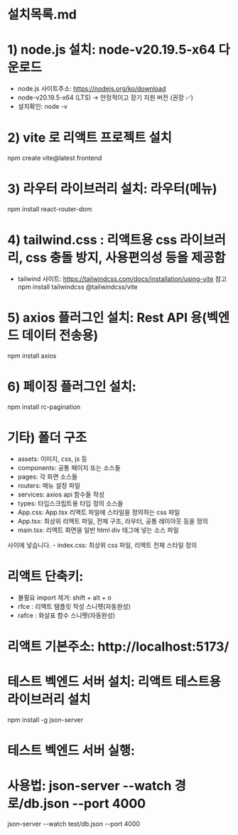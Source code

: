 # 설치목록.md
# 1) node.js 설치: node-v20.19.5-x64 다운로드
- node.js 사이트주소: https://nodejs.org/ko/download
- node-v20.19.5-x64 (LTS) → 안정적이고 장기 지원 버전 (권장 ✅)
- 설치확인: 
node -v

# 2) vite 로 리액트 프로젝트 설치
npm create vite@latest frontend

# 3) 라우터 라이브러리 설치: 라우터(메뉴)
npm install react-router-dom

# 4) tailwind.css : 리액트용 css 라이브러리, css 충돌 방지, 사용편의성 등을 제공함
- tailwind 사이트: https://tailwindcss.com/docs/installation/using-vite 참고
npm install tailwindcss @tailwindcss/vite

# 5) axios 플러그인 설치: Rest API 용(벡엔드 데이터 전송용)
npm install axios

# 6) 페이징 플러그인 설치:
npm install rc-pagination

# 기타) 폴더 구조
- assets: 이미지, css, js 등
- components: 공통 페이지 또는 소스들
- pages: 각 화면 소스들
- routers: 메뉴 설정 파일
- services: axios api 함수들 작성
- types: 타입스크립트용 타입 정의 소스들
- App.css: App.tsx 리액트 파일에 스타일을 정의하는 css 파일
- App.tsx: 최상위 리액트 파일, 전체 구조, 라우터, 공통 레이아웃 등을 정의
- main.tsx: 리액트 화면을 일반 html div 태그에 넣는 소스 파일
<div id="root"></div> 사이에 넣습니다.
- index.css: 최상위 css 파일, 리액트 전체 스타일 정의


# 리액트 단축키: 
- 불필요 import 제거: shift + alt + o
- rfce             : 리액트 템플릿 작성 스니펫(자동완성)
- rafce            : 화살표 함수 스니펫(자동완성)

# 리액트 기본주소: http://localhost:5173/


# 테스트 벡엔드 서버 설치: 리액트 테스트용 라이브러리 설치
npm install -g json-server

# 테스트 벡엔드 서버 실행:
# 사용법: json-server --watch 경로/db.json --port 4000
json-server --watch test/db.json --port 4000